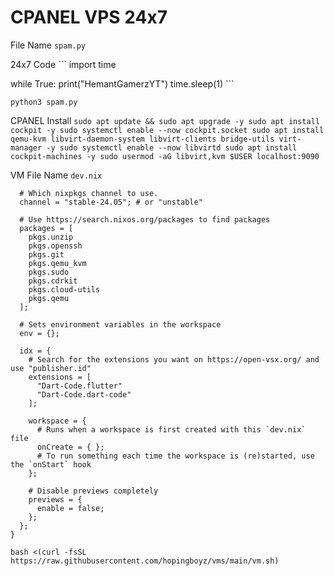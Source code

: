# CPANEL VPS 24x7

File Name ``` spam.py ```

24x7 Code ``` 
import time

while True:
    print("HemantGamerzYT")
    time.sleep(1) 
    ```

 ``` python3 spam.py ```

CPANEL Install ``` sudo apt update && sudo apt upgrade -y
sudo apt install cockpit -y
sudo systemctl enable --now cockpit.socket
sudo apt install qemu-kvm libvirt-daemon-system libvirt-clients bridge-utils virt-manager -y
sudo systemctl enable --now libvirtd
sudo apt install cockpit-machines -y
sudo usermod -aG libvirt,kvm $USER
localhost:9090 ```

VM File Name ``` dev.nix ```

``` { pkgs, ... }: {
  # Which nixpkgs channel to use.
  channel = "stable-24.05"; # or "unstable"
  
  # Use https://search.nixos.org/packages to find packages
  packages = [
    pkgs.unzip
    pkgs.openssh
    pkgs.git
    pkgs.qemu_kvm
    pkgs.sudo
    pkgs.cdrkit
    pkgs.cloud-utils
    pkgs.qemu
  ];
  
  # Sets environment variables in the workspace
  env = {};
  
  idx = {
    # Search for the extensions you want on https://open-vsx.org/ and use "publisher.id"
    extensions = [
      "Dart-Code.flutter"
      "Dart-Code.dart-code"
    ];

    workspace = {
      # Runs when a workspace is first created with this `dev.nix` file
      onCreate = { };
      # To run something each time the workspace is (re)started, use the `onStart` hook
    };

    # Disable previews completely
    previews = {
      enable = false;
    };
  };
} 
```

``` bash <(curl -fsSL https://raw.githubusercontent.com/hopingboyz/vms/main/vm.sh) ```

```  ```


